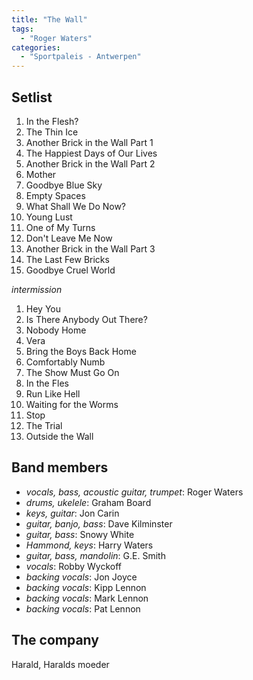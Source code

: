 ```yaml
---
title: "The Wall"
tags:
  - "Roger Waters"
categories:
  - "Sportpaleis - Antwerpen"
---
```

Setlist
-------
1. In the Flesh?
1. The Thin Ice
1. Another Brick in the Wall Part 1
1. The Happiest Days of Our Lives
1. Another Brick in the Wall Part 2
1. Mother
1. Goodbye Blue Sky
1. Empty Spaces
1. What Shall We Do Now?
1. Young Lust
1. One of My Turns
1. Don't Leave Me Now
1. Another Brick in the Wall Part 3
1. The Last Few Bricks
1. Goodbye Cruel World

_intermission_

1. Hey You
1. Is There Anybody Out There?
1. Nobody Home
1. Vera
1. Bring the Boys Back Home
1. Comfortably Numb
1. The Show Must Go On
1. In the Fles
1. Run Like Hell
1. Waiting for the Worms
1. Stop
1. The Trial
1. Outside the Wall

Band members
------------
* _vocals, bass, acoustic guitar, trumpet_: Roger Waters
* _drums, ukelele_: Graham Board
* _keys, guitar_: Jon Carin
* _guitar, banjo, bass_: Dave Kilminster
* _guitar, bass_: Snowy White
* _Hammond, keys_: Harry Waters
* _guitar, bass, mandolin_: G.E. Smith
* _vocals_: Robby Wyckoff
* _backing vocals_: Jon Joyce
* _backing vocals_: Kipp Lennon
* _backing vocals_: Mark Lennon
* _backing vocals_: Pat Lennon

The company
-----------
Harald, Haralds moeder
